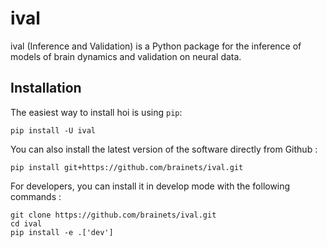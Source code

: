ival
===========

ival (Inference and Validation) is a Python package for the inference of models of brain dynamics and validation on neural data.

Installation
-----------

The easiest way to install hoi is using ``pip``:

    pip install -U ival

You can also install the latest version of the software directly from Github :

    pip install git+https://github.com/brainets/ival.git

For developers, you can install it in develop mode with the following commands :

    git clone https://github.com/brainets/ival.git
    cd ival
    pip install -e .['dev']
